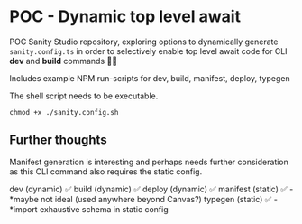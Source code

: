 # POC - Dynamic top level await

POC Sanity Studio repository, exploring options to dynamically generate `sanity.config.ts` in order to selectively enable top level await code for CLI **dev** and **build** commands 👩‍💻

Includes example NPM run-scripts for dev, build, manifest, deploy, typegen

The shell script needs to be executable.

```
chmod +x ./sanity.config.sh
```

## Further thoughts

Manifest generation is interesting and perhaps needs further consideration as this CLI command also requires the static config.

dev (dynamic) ✅
build (dynamic) ✅
deploy (dynamic) ✅
manifest (static) ✅ - *maybe not ideal (used anywhere beyond Canvas?)
typegen (static) ✅ - *import exhaustive schema in static config

